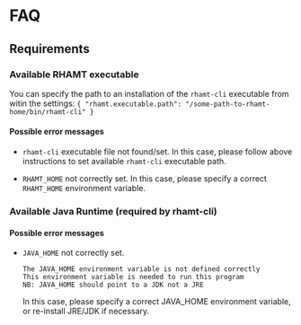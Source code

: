# FAQ

## Requirements

### Available RHAMT executable
You can specify the path to an installation of the `rhamt-cli` executable from witin the settings:
    ```
    {
        "rhamt.executable.path": "/some-path-to-rhamt-home/bin/rhamt-cli"
    }
    ```

#### Possible error messages
* `rhamt-cli` executable file not found/set.
    In this case, please follow above instructions to set available `rhamt-cli` executable path.


* `RHAMT_HOME` not correctly set.
    In this case, please specify a correct `RHAMT_HOME` environment variable.

### Available Java Runtime (required by rhamt-cli)

#### Possible error messages
* `JAVA_HOME` not correctly set.
    ```
    The JAVA_HOME environment variable is not defined correctly
    This environment variable is needed to run this program
    NB: JAVA_HOME should point to a JDK not a JRE
    ```
    In this case, please specify a correct JAVA_HOME environment variable, or re-install JRE/JDK if necessary.